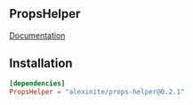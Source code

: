 #

## PropsHelper

[Documentation](https://alexasterisk.github.io/WallyPackages/props-helper/)

## Installation

```toml
[dependencies]
PropsHelper = "alexinite/props-helper@0.2.1"
```

